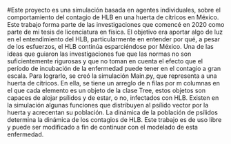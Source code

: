 #Este proyecto es una simulación basada en agentes individuales, sobre el comportamiento del contagio de HLB en una huerta de cítricos en México.
Este trabajo forma parte de las investigaciones que comencé en 2020 como parte de mi tesis de licenciatura en física. El objetivo era aportar algo de luz en el entendimiento del HLB, particularmente en entender por qué, a pesar de los esfuerzos, el HLB continúa esparciéndose por México. Una de las ideas que guiaron las investigaciones fue que las normas no son suficientemente rigurosas y que no toman en cuenta el efecto que el período de incubación de la enfermedad puede tener en el contagio a gran escala.
Para lograrlo, se creó la simulación Main.py, que representa a una huerta de cítricos. En ella, se tiene un arreglo de n filas por m columnas en el que cada elemento es un objeto de la clase Tree, estos objetos son capaces de alojar psílidos y de estar, o no, infectados con HLB. Existen en la simulación algunas funciones que distribuyen al psílido vector por la huerta y acrecentan su población. La dinámica de la población de psílidos determina la dinámica de los contagios de HLB.
Este trabajo es de uso libre y puede ser modificado a fin de continuar con el modelado de esta enfermedad.
